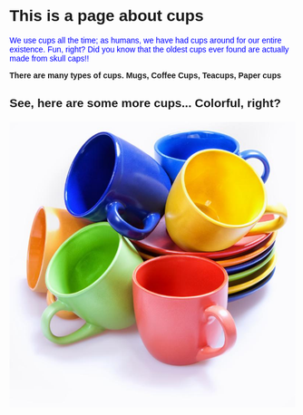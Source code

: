 
<html lang="en">
<head>
  <meta charset="UTF-8">
  <meta name="viewport" content="width=device-width, initial-scale=1.0">
  <title>Beginner HTML Page</title>
  <link rel="stylesheet" href="https://use.typekit.net/txt4pqn.css""> 
  <style>
    .canvas {
      background-color: rgb(0, 0, 255);
    }
    .text-blue {
      color: blue;
    }
    #paragraph {
      font-weight: bold;
    }
    /* Hover effect */
    .hover-text {
      display: none;
    }
    .text-blue:hover + .hover-text {
      display: inline;
    }
    /* Applying the Rinse font */
    body {
      font-family: rinse, sans-serif;
      font-style: normal;
      font-weight: 400;
    }
  </style>
</head>
<body>

  <h1>This is a page about cups</h1>

  <p class="text-blue">We use cups all the time; as humans, we have had cups around for our entire existence. Fun, right? Did you know that the oldest cups ever found are actually made from skull caps!! <span class="hover-text">This text appears when you hover over the blue text.</span></p>

  <p id="paragraph">There are many types of cups. Mugs, Coffee Cups, Teacups, Paper cups</p>

  <h2>
    <p>
      See, here are some more cups... Colorful, right?
    </p>
  </h2>

  <img src="preview16.jpg" alt="Placeholder Image" class="photo">

</body>
</html>
